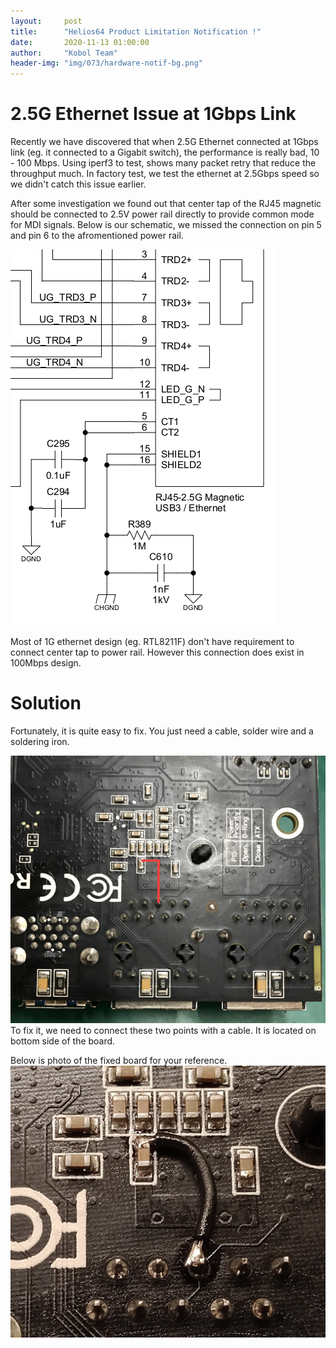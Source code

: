 ```yaml
---
layout:     post
title:      "Helios64 Product Limitation Notification !"
date:       2020-11-13 01:00:00
author:     "Kobol Team"
header-img: "img/073/hardware-notif-bg.png"
---
```


# 2.5G Ethernet Issue at 1Gbps Link

Recently we have discovered that when 2.5G Ethernet connected at 1Gbps link (eg. it connected to a Gigabit switch), the performance is really bad, 10 - 100 Mbps.
Using iperf3 to test, shows many packet retry that reduce the throughput much. In factory test, we test the ethernet at 2.5Gbps speed so we didn't catch this issue earlier.

After some investigation we found out that center tap of the RJ45 magnetic should be connected to 2.5V power rail directly to provide common mode for MDI signals. Below is our schematic, we missed the connection on pin 5 and pin 6 to the afromentioned power rail.

![schematic](/img/073/RJ45_schematic.png)

Most of 1G ethernet design (eg. RTL8211F) don't have requirement to connect center tap to power rail. However this connection does exist in 100Mbps design.

# Solution

Fortunately, it is quite easy to fix. You just need a cable, solder wire and a soldering iron.

![wiring](/img/073/wiring_diagram.png)
To fix it, we need to connect these two points with a cable. It is located on bottom side of the board.

Below is photo of the fixed board for your reference.
![fixed board](/img/073/fixed_board.png)


